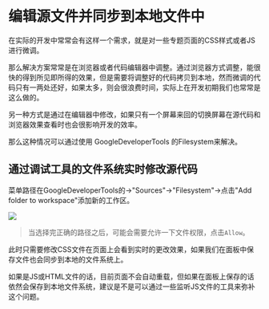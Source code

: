 # 编辑源文件并同步到本地文件中

在实际的开发中常常会有这样一个需求，就是对一些专题页面的CSS样式或者JS进行微调。

那么解决方案常常是在浏览器或者代码编辑器中调整。通过浏览器方式调整，能很快的得到所见即所得的效果，但是需要将调整好的代码拷贝到本地，然而微调的代码只有一两处还好，如果太多，则会很浪费时间，实际上在开发初期我们也常常是这么做的。

另一种方式是通过在编辑器中修改，如果只有一个屏幕来回的切换屏幕在源代码和浏览器效果查看时也会很影响开发的效率。

那么这种情况可以通过使用 GoogleDeveloperTools 的Filesystem来解决。

## 通过调试工具的文件系统实时修改源代码

菜单路径在GoogleDeveloperTools的->"Sources"->"Filesystem"->点击"Add folder to workspace"添加新的工作区。

![](/assets/google-developer-tools/edit-source-files-and-sync-to-local-files-path.png)

> 当选择完正确的路径之后，可能会需要允许一下文件权限，点击`Allow`。

此时只需要修改CSS文件在页面上会看到实时的更改效果，如果我们在面板中保存文件也会同步到本地的文件系统上。

如果是JS或HTML文件的话，目前页面不会自动重载，但如果在面板上保存的话依然会保存到本地文件系统，建议是不是可以通过一些监听JS文件的工具来弥补这个问题。
